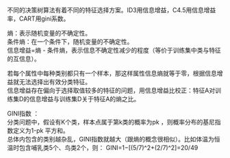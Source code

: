 不同的决策树算法有着不同的特征选择方案。ID3用信息增益，C4.5用信息增益率，CART用gini系数。 

熵：表示随机变量的不确定性。    
条件熵：在一个条件下，随机变量的不确定性。    
信息增益=熵 - 条件熵，表示信息不确定性减少的程度（等价于训练集中类与特征的互信息）。    

若每个属性中每种类别都只有一个样本，那这样属性信息熵就等于零，根据信息增益就无法选择出有效分类特征。   
信息增益存在偏向于选择取值较多的特征的问题，用信息增益比校正：特征A对训练集D的信息增益与训练集D关于特征A的熵之比。

GINI指数 ：   
分类问题中，假设有K个类，样本点属于第k类的概率为pk ，则概率分布的基尼指数定义为1-pk 平方和。   
总体内包含的类别越杂乱，GINI指数就越大（跟熵的概念很相似）。比如体温为恒温时包含哺乳类5个、鸟类2个，则： 
GINI=1−[(5/7)^2+(2/7)^2]=20/49 
